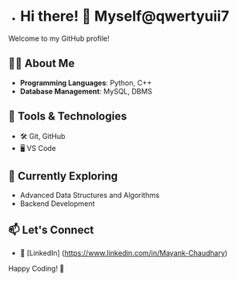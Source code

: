 - # Hi there! 👋 Myself@qwertyuii7
  
Welcome to my GitHub profile!  

## 👨‍💻 About Me  
- **Programming Languages**: Python, C++  
- **Database Management**: MySQL, DBMS  

## 🔧 Tools & Technologies  
- 🛠️ Git, GitHub  
- 🖥️ VS Code 

## 🌱 Currently Exploring  
- Advanced Data Structures and Algorithms  
- Backend Development  

## 📫 Let's Connect 
- 💼 [LinkedIn] (https://www.linkedin.com/in/Mayank-Chaudhary)
   

Happy Coding! 🚀  

